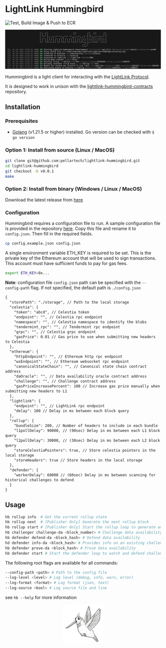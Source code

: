 # LightLink Hummingbird

![Test, Build Image & Push to ECR](https://github.com/pellartech/lightlink-hummingbird/actions/workflows/build_and_publish.yml/badge.svg?branch=main)

![LightLink Hummingbird preview screenshot](<preview.png>)

Hummingbird is a light client for interacting with the [LightLink Protocol](https://lightlink.io).

It is designed to work in unison with the [lightlink-hummingbird-contracts](https://github.com/pellartech/lightlink-hummingbird-contracts) repository.

## Installation

### Prerequisites

- [Golang](https://go.dev/dl/) (v1.21.5 or higher) installed. Go version can be checked with `$ go version`

### Option 1: Install from source (Linux / MacOS)

```bash
git clone git@github.com:pellartech/lightlink-hummingbird.git
cd lightlink-hummingbird
git checkout -b v0.0.1
make
```

### Option 2:  Install from binary (Windows / Linux / MacOS)

Download the latest release from [here](https://github.com/pellartech/lightlink-hummingbird/releases)

### Configuration

Hummingbird requires a configuration file to run. A sample configuration file is provided in the repository [here](config.example.json). Copy this file and rename it to `config.json`. Then fill in the required fields.

```bash
cp config.example.json config.json
```

A single environment variable ETH_KEY is required to be set. This is the private key of the Ethereum account that will be used to sign transactions. This account must have sufficient funds to pay for gas fees.
  
```bash
export ETH_KEY=0x...
```



**Note**: configuration file `config.json` path can be specified with the `--config-path` flag. If not specified, the default path is `./config.json`

```
{
  "storePath": "./storage", // Path to the local storage
  "celestia": {
    "token": "abcd", // Celestia token
    "endpoint": "", // Celestia rpc endpoint
    "namespace": "", // Celestia namespace to identify the blobs
    "tendermint_rpc": "", // Tendermint rpc endpoint
    "grpc": "", // Celestia grpc endpoint
    "gasPrice": 0.01 // Gas price to use when submitting new headers to Celestia
  },
  "ethereum": {
    "httpEndpoint": "", // Ethereum http rpc endpoint
    "wsEndpoint": "", // Ethereum websocket rpc endpoint
    "canonicalStateChain": "", // Canonical state chain contract address
    "daOracle": "", // Data availability oracle contract address
    "challenge": "", // Challenge contract address
    "gasPriceIncreasePercent": 100 // Increase gas price manually when submitting new headers to L1
  },
  "lightlink": {
    "endpoint": "", // LightLink rpc endpoint
    "delay": 100 // Delay in ms between each block query
  },
  "rollup": {
    "bundleSize": 200, // Number of headers to include in each bundle
    "l1pollDelay": 90000, // (90sec) Delay in ms between each L1 block query
    "l2pollDelay": 30000, // (30sec) Delay in ms between each L2 block query
    "storeCelestiaPointers": true, // Store celestia pointers in the local storage
    "storeHeaders": true // Store headers in the local storage
  },
  "defender": {
    "workerDelay": 60000 // (60sec) Delay in ms between scanning for historical challenges to defend 
  }
}
```

## Usage

```bash
hb rollup info  # Get the current rollup state
hb rollup next  # [Publisher Only] Generate the next rollup block
hb rollup start # [Publisher Only] Start the rollup loop to generate and submit bundles
hb challenger challenge-da <block_number> # Challenge data availability
hb defender defend-da <block_hash> # Defend data availability
hd defender info-da <block_hash> # Provides info on an existing challenge
hb defender prove-da <block_hash> # Prove data availability
hb defender start # Start the defender loop to watch and defend challenges
```

The following root flags are available for all commands:

```bash
--config-path <path> # Path to the config file
--log-level <level> # Log level (debug, info, warn, error)
--log-format <format> # Log format (json, text)
--log-source <bool> # Log source file and line
```

see `hb --help` for more information

<p align="center">
  <img src="humming.png" style="size:50%" alt="HummingBird">
</p>
